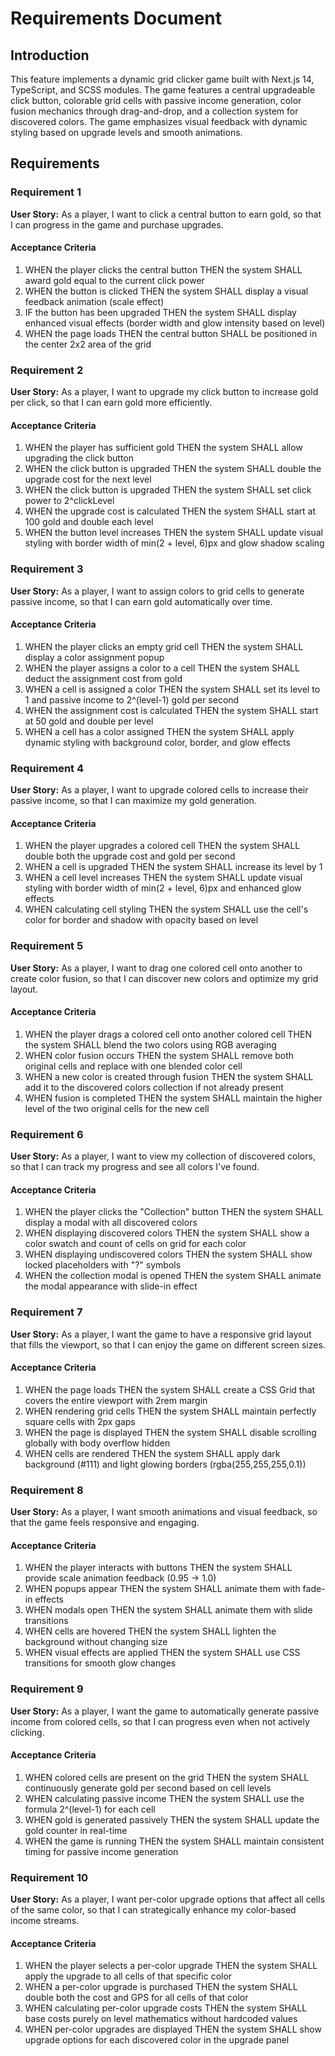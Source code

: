 # Requirements Document

## Introduction

This feature implements a dynamic grid clicker game built with Next.js 14, TypeScript, and SCSS modules. The game features a central upgradeable click button, colorable grid cells with passive income generation, color fusion mechanics through drag-and-drop, and a collection system for discovered colors. The game emphasizes visual feedback with dynamic styling based on upgrade levels and smooth animations.

## Requirements

### Requirement 1

**User Story:** As a player, I want to click a central button to earn gold, so that I can progress in the game and purchase upgrades.

#### Acceptance Criteria

1. WHEN the player clicks the central button THEN the system SHALL award gold equal to the current click power
2. WHEN the button is clicked THEN the system SHALL display a visual feedback animation (scale effect)
3. IF the button has been upgraded THEN the system SHALL display enhanced visual effects (border width and glow intensity based on level)
4. WHEN the page loads THEN the central button SHALL be positioned in the center 2x2 area of the grid

### Requirement 2

**User Story:** As a player, I want to upgrade my click button to increase gold per click, so that I can earn gold more efficiently.

#### Acceptance Criteria

1. WHEN the player has sufficient gold THEN the system SHALL allow upgrading the click button
2. WHEN the click button is upgraded THEN the system SHALL double the upgrade cost for the next level
3. WHEN the click button is upgraded THEN the system SHALL set click power to 2^clickLevel
4. WHEN the upgrade cost is calculated THEN the system SHALL start at 100 gold and double each level
5. WHEN the button level increases THEN the system SHALL update visual styling with border width of min(2 + level, 6)px and glow shadow scaling

### Requirement 3

**User Story:** As a player, I want to assign colors to grid cells to generate passive income, so that I can earn gold automatically over time.

#### Acceptance Criteria

1. WHEN the player clicks an empty grid cell THEN the system SHALL display a color assignment popup
2. WHEN the player assigns a color to a cell THEN the system SHALL deduct the assignment cost from gold
3. WHEN a cell is assigned a color THEN the system SHALL set its level to 1 and passive income to 2^(level-1) gold per second
4. WHEN the assignment cost is calculated THEN the system SHALL start at 50 gold and double per level
5. WHEN a cell has a color assigned THEN the system SHALL apply dynamic styling with background color, border, and glow effects

### Requirement 4

**User Story:** As a player, I want to upgrade colored cells to increase their passive income, so that I can maximize my gold generation.

#### Acceptance Criteria

1. WHEN the player upgrades a colored cell THEN the system SHALL double both the upgrade cost and gold per second
2. WHEN a cell is upgraded THEN the system SHALL increase its level by 1
3. WHEN a cell level increases THEN the system SHALL update visual styling with border width of min(2 + level, 6)px and enhanced glow effects
4. WHEN calculating cell styling THEN the system SHALL use the cell's color for border and shadow with opacity based on level

### Requirement 5

**User Story:** As a player, I want to drag one colored cell onto another to create color fusion, so that I can discover new colors and optimize my grid layout.

#### Acceptance Criteria

1. WHEN the player drags a colored cell onto another colored cell THEN the system SHALL blend the two colors using RGB averaging
2. WHEN color fusion occurs THEN the system SHALL remove both original cells and replace with one blended color cell
3. WHEN a new color is created through fusion THEN the system SHALL add it to the discovered colors collection if not already present
4. WHEN fusion is completed THEN the system SHALL maintain the higher level of the two original cells for the new cell

### Requirement 6

**User Story:** As a player, I want to view my collection of discovered colors, so that I can track my progress and see all colors I've found.

#### Acceptance Criteria

1. WHEN the player clicks the "Collection" button THEN the system SHALL display a modal with all discovered colors
2. WHEN displaying discovered colors THEN the system SHALL show a color swatch and count of cells on grid for each color
3. WHEN displaying undiscovered colors THEN the system SHALL show locked placeholders with "?" symbols
4. WHEN the collection modal is opened THEN the system SHALL animate the modal appearance with slide-in effect

### Requirement 7

**User Story:** As a player, I want the game to have a responsive grid layout that fills the viewport, so that I can enjoy the game on different screen sizes.

#### Acceptance Criteria

1. WHEN the page loads THEN the system SHALL create a CSS Grid that covers the entire viewport with 2rem margin
2. WHEN rendering grid cells THEN the system SHALL maintain perfectly square cells with 2px gaps
3. WHEN the page is displayed THEN the system SHALL disable scrolling globally with body overflow hidden
4. WHEN cells are rendered THEN the system SHALL apply dark background (#111) and light glowing borders (rgba(255,255,255,0.1))

### Requirement 8

**User Story:** As a player, I want smooth animations and visual feedback, so that the game feels responsive and engaging.

#### Acceptance Criteria

1. WHEN the player interacts with buttons THEN the system SHALL provide scale animation feedback (0.95 → 1.0)
2. WHEN popups appear THEN the system SHALL animate them with fade-in effects
3. WHEN modals open THEN the system SHALL animate them with slide transitions
4. WHEN cells are hovered THEN the system SHALL lighten the background without changing size
5. WHEN visual effects are applied THEN the system SHALL use CSS transitions for smooth glow changes

### Requirement 9

**User Story:** As a player, I want the game to automatically generate passive income from colored cells, so that I can progress even when not actively clicking.

#### Acceptance Criteria

1. WHEN colored cells are present on the grid THEN the system SHALL continuously generate gold per second based on cell levels
2. WHEN calculating passive income THEN the system SHALL use the formula 2^(level-1) for each cell
3. WHEN gold is generated passively THEN the system SHALL update the gold counter in real-time
4. WHEN the game is running THEN the system SHALL maintain consistent timing for passive income generation

### Requirement 10

**User Story:** As a player, I want per-color upgrade options that affect all cells of the same color, so that I can strategically enhance my color-based income streams.

#### Acceptance Criteria

1. WHEN the player selects a per-color upgrade THEN the system SHALL apply the upgrade to all cells of that specific color
2. WHEN a per-color upgrade is purchased THEN the system SHALL double both the cost and GPS for all cells of that color
3. WHEN calculating per-color upgrade costs THEN the system SHALL base costs purely on level mathematics without hardcoded values
4. WHEN per-color upgrades are displayed THEN the system SHALL show upgrade options for each discovered color in the upgrade panel